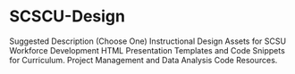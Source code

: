 # SCSCU-Design
Suggested Description (Choose One) Instructional Design Assets for SCSU Workforce Development HTML Presentation Templates and Code Snippets for Curriculum. Project Management and Data Analysis Code Resources.
